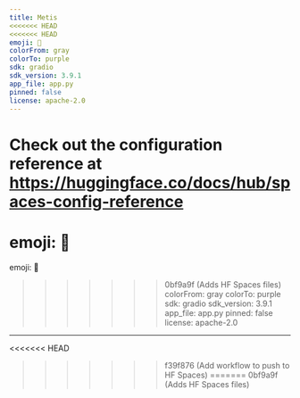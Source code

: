 ```yaml
---
title: Metis
<<<<<<< HEAD
<<<<<<< HEAD
emoji: 🏢
colorFrom: gray
colorTo: purple
sdk: gradio
sdk_version: 3.9.1
app_file: app.py
pinned: false
license: apache-2.0
---
```


Check out the configuration reference at https://huggingface.co/docs/hub/spaces-config-reference
=======
emoji: 🚀
=======
emoji: 🏢
>>>>>>> 0bf9a9f (Adds HF Spaces files)
colorFrom: gray
colorTo: purple
sdk: gradio
sdk_version: 3.9.1
app_file: app.py
pinned: false
license: apache-2.0
---
<<<<<<< HEAD


>>>>>>> f39f876 (Add workflow to push to HF Spaces)
=======
>>>>>>> 0bf9a9f (Adds HF Spaces files)
